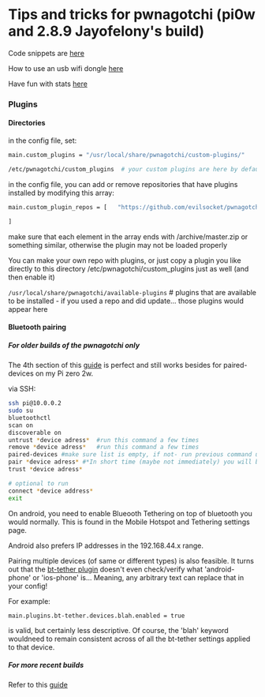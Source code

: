 # Tips and tricks for pwnagotchi (pi0w and 2.8.9 Jayofelony's build)

Code snippets are [here](SNIPPETS.md)

How to use an usb wifi dongle [here](EXTERNALWIFI.md)

Have fun with stats [here](STATS.md)

### Plugins

#### Directories

in the config file, set: 
```bash
main.custom_plugins = "/usr/local/share/pwnagotchi/custom-plugins/"

/etc/pwnagotchi/custom_plugins  # your custom plugins are here by default, whether they are enabled or not
```
in the config file, you can add or remove repositories that have plugins installed by modifying this array:

```bash
main.custom_plugin_repos = [   "https://github.com/evilsocket/pwnagotchi-plugins-contrib/archive/master.zip",

]

```

make sure that each element in the array ends with /archive/master.zip or something similar, otherwise the plugin may not be loaded properly

You can make your own repo with plugins, or just copy a plugin you like directly to this directory /etc/pwnagotchi/custom_plugins just as well (and then enable it) 

```/usr/local/share/pwnagotchi/available-plugins``` # plugins that are available to be installed - if you used a repo and did update... those plugins would appear here


#### Bluetooth pairing

##### For older builds of the pwnagotchi only 

The 4th section of this [guide](https://github.com/Xyl0se/Pwnagotchi-new-guerilla-guide#42-pair-pwnagotchi-with-phone-important
) is perfect and still works besides for paired-devices on my Pi zero 2w. 

via SSH: 

```bash
ssh pi@10.0.0.2
sudo su
bluetoothctl
scan on
discoverable on
untrust *device adress*  #run this command a few times
remove *device adress*   #run this command a few times
paired-devices #make sure list is empty, if not- run previous command until it is empty
pair *device adress* #*In short time (maybe not immediately) you will be prompted on the phone to allow connection from your pwnagotchi hostname- pair*
trust *device adress*

# optional to run 
connect *device address*
exit
```

On android, you need to enable Blueooth Tethering on top of bluetooth you would normally. This is found in the Mobile Hotspot and Tethering settings page. 

Android also prefers IP addresses in the 192.168.44.x range.

Pairing multiple devices (of same or different types) is also feasible. It turns out that the [bt-tether plugin](https://github.com/jayofelony/pwnagotchi/blob/f36d4aea7735037eb401de8e12e5e24a8a676300/pwnagotchi/plugins/default/bt-tether.py#L163)  doesn't even check/verify what 'android-phone' or 'ios-phone' is... Meaning, any arbitrary text can replace that in your config!

For example:

```main.plugins.bt-tether.devices.blah.enabled = true```

is valid, but certainly less descriptive. Of course, the 'blah' keyword wouldneed to remain consistent across of all the bt-tether settings applied to that device. 

##### For more recent builds

Refer to this [guide](https://pwnagotchi.org/customization/bt-tethering/index.html)